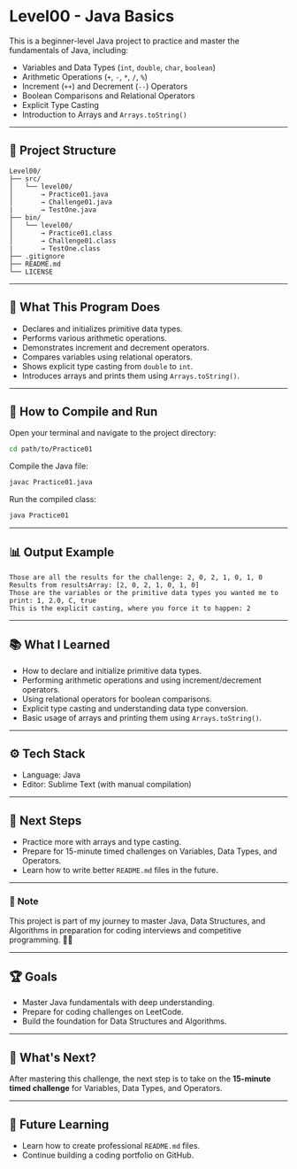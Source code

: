 
# Level00 - Java Basics
This is a beginner-level Java project to practice and master the fundamentals of Java, including:
- Variables and Data Types (`int`, `double`, `char`, `boolean`)
- Arithmetic Operations (`+`, `-`, `*`, `/`, `%`)
- Increment (`++`) and Decrement (`--`) Operators
- Boolean Comparisons and Relational Operators
- Explicit Type Casting
- Introduction to Arrays and `Arrays.toString()`

---

## 📂 **Project Structure**
```
Level00/
├── src/
│   └── level00/
│       → Practice01.java
│       → Challenge01.java
|		→ TestOne.java
├── bin/
│   └── level00/
│       → Practice01.class
│       → Challenge01.class
|		→ TestOne.class
├── .gitignore
├── README.md
└── LICENSE
```

---

## 🚀 **What This Program Does**
- Declares and initializes primitive data types.
- Performs various arithmetic operations.
- Demonstrates increment and decrement operators.
- Compares variables using relational operators.
- Shows explicit type casting from `double` to `int`.
- Introduces arrays and prints them using `Arrays.toString()`.

---

## 🔧 **How to Compile and Run**  
Open your terminal and navigate to the project directory:
```bash
cd path/to/Practice01
```

Compile the Java file:
```bash
javac Practice01.java
```

Run the compiled class:
```bash
java Practice01
```

---

## 📊 **Output Example**  
```
Those are all the results for the challenge: 2, 0, 2, 1, 0, 1, 0
Results from resultsArray: [2, 0, 2, 1, 0, 1, 0]
Those are the variables or the primitive data types you wanted me to print: 1, 2.0, C, true
This is the explicit casting, where you force it to happen: 2
```

---

## 📚 **What I Learned**  
- How to declare and initialize primitive data types.
- Performing arithmetic operations and using increment/decrement operators.
- Using relational operators for boolean comparisons.
- Explicit type casting and understanding data type conversion.
- Basic usage of arrays and printing them using `Arrays.toString()`.

---

## ⚙️ **Tech Stack**  
- Language: Java
- Editor: Sublime Text (with manual compilation)

---

## 🚀 **Next Steps**  
- Practice more with arrays and type casting.
- Prepare for 15-minute timed challenges on Variables, Data Types, and Operators.
- Learn how to write better `README.md` files in the future.

---

### 📌 **Note**  
This project is part of my journey to master Java, Data Structures, and Algorithms in preparation for coding interviews and competitive programming. 🚀🔥

---

## 🏆 **Goals**  
- Master Java fundamentals with deep understanding.
- Prepare for coding challenges on LeetCode.
- Build the foundation for Data Structures and Algorithms.

---

## 📅 **What's Next?**  
After mastering this challenge, the next step is to take on the **15-minute timed challenge** for Variables, Data Types, and Operators. 

---

## 📝 **Future Learning**  
- Learn how to create professional `README.md` files.
- Continue building a coding portfolio on GitHub.
